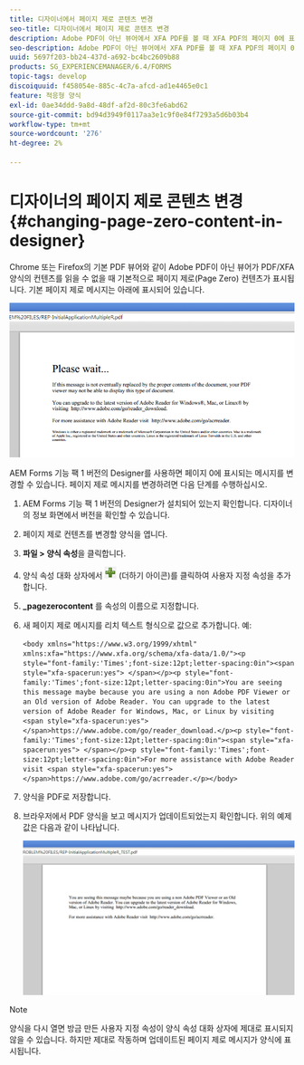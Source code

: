 ```yaml
---
title: 디자이너에서 페이지 제로 콘텐츠 변경
seo-title: 디자이너에서 페이지 제로 콘텐츠 변경
description: Adobe PDF이 아닌 뷰어에서 XFA PDF를 볼 때 XFA PDF의 페이지 0에 표시되는 메시지를 어떻게 변경할 수 있는지 알고 있습니까?
seo-description: Adobe PDF이 아닌 뷰어에서 XFA PDF를 볼 때 XFA PDF의 페이지 0에 표시되는 메시지를 어떻게 변경할 수 있는지 알고 있습니까?
uuid: 5697f203-bb24-437d-a692-bc4bc2609b88
products: SG_EXPERIENCEMANAGER/6.4/FORMS
topic-tags: develop
discoiquuid: f458054e-885c-4c7a-afcd-ad1e4465e0c1
feature: 적응형 양식
exl-id: 0ae34ddd-9a8d-48df-af2d-80c3fe6abd62
source-git-commit: bd94d3949f0117aa3e1c9f0e84f7293a5d6b03b4
workflow-type: tm+mt
source-wordcount: '276'
ht-degree: 2%

---
```


# 디자이너의 페이지 제로 콘텐츠 변경 {#changing-page-zero-content-in-designer}

Chrome 또는 Firefox의 기본 PDF 뷰어와 같이 Adobe PDF이 아닌 뷰어가 PDF/XFA 양식의 컨텐츠를 읽을 수 없을 때 기본적으로 페이지 제로(Page Zero) 컨텐츠가 표시됩니다. 기본 페이지 제로 메시지는 아래에 표시되어 있습니다.

![defaultpage0message](assets/defaultpage0message.png)

AEM Forms 기능 팩 1 버전의 Designer를 사용하면 페이지 0에 표시되는 메시지를 변경할 수 있습니다. 페이지 제로 메시지를 변경하려면 다음 단계를 수행하십시오.

1. AEM Forms 기능 팩 1 버전의 Designer가 설치되어 있는지 확인합니다. 디자이너의 정보 화면에서 버전을 확인할 수 있습니다.

1. 페이지 제로 컨텐츠를 변경할 양식을 엽니다.

1. **파일 > 양식 속성**&#x200B;을 클릭합니다.

1. 양식 속성 대화 상자에서 ![plus](assets/plus.png) (더하기 아이콘)를 클릭하여 사용자 지정 속성을 추가합니다.

1. **_pagezerocontent** 를 속성의 이름으로 지정합니다.
1. 새 페이지 제로 메시지를 리치 텍스트 형식으로 값으로 추가합니다. 예:

   `<body xmlns="https://www.w3.org/1999/xhtml" xmlns:xfa="https://www.xfa.org/schema/xfa-data/1.0/"><p style="font-family:'Times';font-size:12pt;letter-spacing:0in"><span style="xfa-spacerun:yes"> </span></p><p style="font-family:'Times';font-size:12pt;letter-spacing:0in">You are seeing this message maybe because you are using a non Adobe PDF Viewer or an Old version of Adobe Reader. You can upgrade to the latest version of Adobe Reader for Windows, Mac, or Linux by visiting <span style="xfa-spacerun:yes"> </span>https://www.adobe.com/go/reader_download.</p><p style="font-family:'Times';font-size:12pt;letter-spacing:0in"><span style="xfa-spacerun:yes"> </span></p><p style="font-family:'Times';font-size:12pt;letter-spacing:0in">For more assistance with Adobe Reader visit <span style="xfa-spacerun:yes"> </span>https://www.adobe.com/go/acrreader.</p></body>`

1. 양식을 PDF로 저장합니다.

1. 브라우저에서 PDF 양식을 보고 메시지가 업데이트되었는지 확인합니다. 위의 예제 값은 다음과 같이 나타납니다.

   ![changedmessage](assets/changedmessage.png)

>[!NOTE]
>
>양식을 다시 열면 방금 만든 사용자 지정 속성이 양식 속성 대화 상자에 제대로 표시되지 않을 수 있습니다. 하지만 제대로 작동하며 업데이트된 페이지 제로 메시지가 양식에 표시됩니다.
